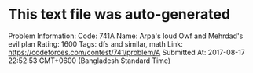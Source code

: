 # This text file was auto-generated

Problem Information:
Code: 741A
Name: Arpa's loud Owf and Mehrdad's evil plan
Rating: 1600
Tags: dfs and similar, math
Link: https://codeforces.com/contest/741/problem/A
Submitted At: 2017-08-17 22:52:53 GMT+0600 (Bangladesh Standard Time)